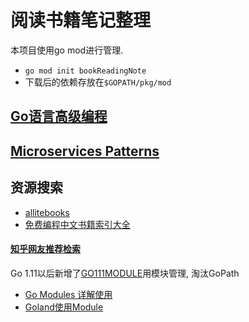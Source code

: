 # 阅读书籍笔记整理

本项目使用go mod进行管理.
- `go mod init bookReadingNote`
- 下载后的依赖存放在`$GOPATH/pkg/mod`

## [Go语言高级编程](advanceGoProgram/README.md)

## [Microservices Patterns](microservicesPatterns/README.md)

## 资源搜索
- [allitebooks](http://www.allitebooks.org/)
- [免费编程中文书籍索引大全](https://github.com/justjavac/free-programming-books-zh_CN)


#### [知乎网友推荐检索](https://zhuanlan.zhihu.com/p/23857699)

Go 1.11以后新增了[GO111MODULE](https://learnku.com/go/t/39086)用模块管理, 淘汰GoPath
- [Go Modules 详解使用](https://learnku.com/articles/27401)
- [Goland使用Module](https://www.cnblogs.com/bbllw/p/12377155.html)